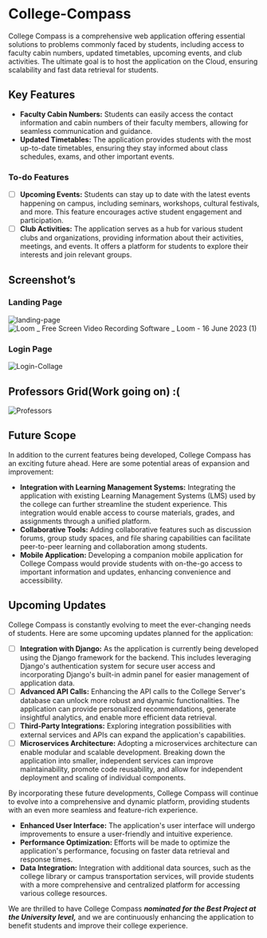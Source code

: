 # College-Compass
College Compass is a comprehensive web application offering essential solutions to problems commonly faced by students, including access to faculty cabin numbers, updated timetables, upcoming events, and club activities. The ultimate goal is to host the application on the Cloud, ensuring scalability and fast data retrieval for students.

## **Key Features**

- **Faculty Cabin Numbers:** Students can easily access the contact information and cabin numbers of their faculty members, allowing for seamless communication and guidance.
- **Updated Timetables:** The application provides students with the most up-to-date timetables, ensuring they stay informed about class schedules, exams, and other important events.

### To-do Features

- [ ]  **Upcoming Events:** Students can stay up to date with the latest events happening on campus, including seminars, workshops, cultural festivals, and more. This feature encourages active student engagement and participation.
- [ ]  **Club Activities:** The application serves as a hub for various student clubs and organizations, providing information about their activities, meetings, and events. It offers a platform for students to explore their interests and join relevant groups.

## Screenshot’s
### Landing Page
![landing-page](https://github.com/Monil-Karia/College-Compass/assets/90109071/d1d47baa-ff56-451b-b309-2fe8372db249)
![Loom _ Free Screen  Video Recording Software _ Loom - 16 June 2023 (1)](https://github.com/Monil-Karia/College-Compass/assets/90109071/f76c4df7-1277-46b5-ae9e-936275d057f5)

### Login Page
![Login-Collage](https://github.com/Monil-Karia/College-Compass/assets/90109071/bc2087c2-fbcd-43b1-8a4a-8df1993aec7a)

## Professors Grid(Work going on) :(
![Professors](https://github.com/Monil-Karia/College-Compass/assets/90109071/31c922a7-2670-4a98-a82a-4c05a5bde87a)

## **Future Scope**

In addition to the current features being developed, College Compass has an exciting future ahead. Here are some potential areas of expansion and improvement:

- **Integration with Learning Management Systems:** Integrating the application with existing Learning Management Systems (LMS) used by the college can further streamline the student experience. This integration would enable access to course materials, grades, and assignments through a unified platform.
- **Collaborative Tools:** Adding collaborative features such as discussion forums, group study spaces, and file sharing capabilities can facilitate peer-to-peer learning and collaboration among students.
- **Mobile Application:** Developing a companion mobile application for College Compass would provide students with on-the-go access to important information and updates, enhancing convenience and accessibility.

## **Upcoming Updates**

College Compass is constantly evolving to meet the ever-changing needs of students. Here are some upcoming updates planned for the application:

- [ ]  **Integration with Django:** As the application is currently being developed using the Django framework for the backend. This includes leveraging Django's authentication system for secure user access and incorporating Django's built-in admin panel for easier management of application data.
- [ ]  **Advanced API Calls:** Enhancing the API calls to the College Server's database can unlock more robust and dynamic functionalities. The application can provide personalized recommendations, generate insightful analytics, and enable more efficient data retrieval.
- [ ]  **Third-Party Integrations:** Exploring integration possibilities with external services and APIs can expand the application's capabilities.
- [ ]  **Microservices Architecture:** Adopting a microservices architecture can enable modular and scalable development. Breaking down the application into smaller, independent services can improve maintainability, promote code reusability, and allow for independent deployment and scaling of individual components.

By incorporating these future developments, College Compass will continue to evolve into a comprehensive and dynamic platform, providing students with an even more seamless and feature-rich experience.

- **Enhanced User Interface:** The application's user interface will undergo improvements to ensure a user-friendly and intuitive experience.
- **Performance Optimization:** Efforts will be made to optimize the application's performance, focusing on faster data retrieval and response times.
- **Data Integration:** Integration with additional data sources, such as the college library or campus transportation services, will provide students with a more comprehensive and centralized platform for accessing various college resources.

We are thrilled to have College Compass ***nominated for the Best Project at the University level,*** and we are continuously enhancing the application to benefit students and improve their college experience.
